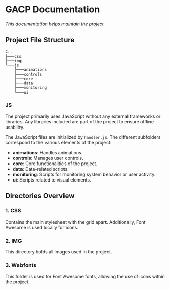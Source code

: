 # GACP Documentation

*This documentation helps maintain the project.*

## Project File Structure

```
C:.
├───css
├───img
└───js
    ├───animations
    ├───controls
    ├───core
    ├───data
    ├───monitoring
    └───ui
```
### **JS**

The project primarily uses JavaScript without any external frameworks or libraries. Any libraries included are part of the project to ensure offline usability.

The JavaScript files are initialized by `handler.js`. The different subfolders correspond to the various elements of the project:
- **animations**: Handles animations.
- **controls**: Manages user controls.
- **core**: Core functionalities of the project.
- **data**: Data-related scripts.
- **monitoring**: Scripts for monitoring system behavior or user activity.
- **ui**: Scripts related to visual elements.

## Directories Overview

### 1. **CSS**
Contains the main stylesheet with the grid apart. Additionally, Font Awesome is used locally for icons.

### 2. **IMG**
This directory holds all images used in the project.

### 3. **Webfonts**
This folder is used for Font Awesome fonts, allowing the use of icons within the project.
